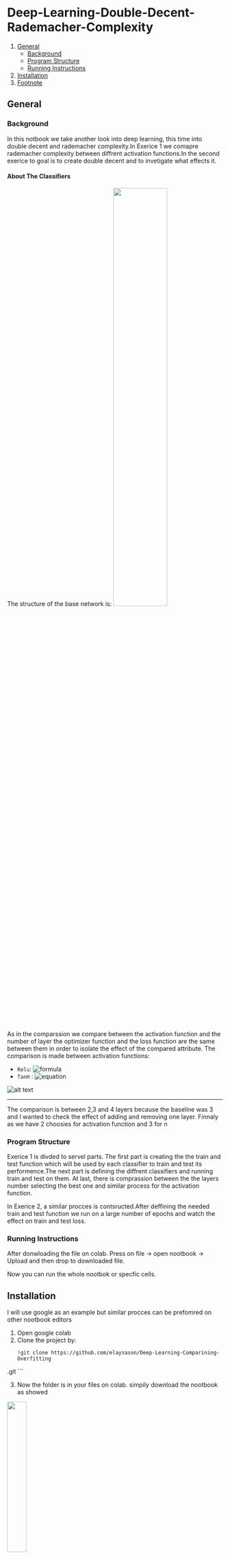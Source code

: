 # Deep-Learning-Double-Decent-Rademacher-Complexity
1. [General](#General)
    - [Background](#background)
    - [Program Structure](https://github.com/elaysason/Deep-Learning-Comparining-Overfitting/blob/main/README.md#program-structure)
    - [Running Instructions](https://github.com/elaysason/Deep-Learning-Comparining-Overfitting/blob/main/README.md#running-instructions)
2. [Installation](#installation)
3. [Footnote](#footnote)

## General

### Background
In this notbook we take another look into deep learning, this time into double decent and rademacher complexity.In Exerice 1 we comapre rademacher complexity between diffrent activation functions.In the second exerice to goal is to create double decent and to invetigate what effects it.

#### About The Classifiers
The structure of the base network is:
<img src="https://i.imgur.com/KuQgUik.png" data-canonical-src="https://gyazo.com/eb5c5741b6a9a16c692170a41a49c858.png" width=50% height=50% />

As in the comparssion we compare between the activation function and the number of layer the optimizer function and the loss function are the same between them in order to isolate the effect of the compared attribute. The comparison is made between activation functions:
* ```Relu```: 
![formula](https://render.githubusercontent.com/render/math?math=\color{black}\large{Relu(x)=max(0,x)})	
* ```TanH``` : 
![equation](https://wikimedia.org/api/rest_v1/media/math/render/svg/f8e81902c8d71b06c246769bad0fe17c9cf1efd9)


![alt text](https://i.imgur.com/lTGxBYP.png)
***
The comparison is between 2,3 and 4 layers because the baseline was 3 and I wanted to check the effect of adding and removing one layer. Finnaly as we have 2 choosies for activation function and 3 for n
 
### Program Structure
Exerice 1 is divded to servel parts. The first part is creating the the train and test function which will be used by each classifier to train and test its performence.The next part is defining the diffrent classifiers and running train and test on them. At last, there is comprassion between the the layers number selecting the best one and similar process for the activation function. 

In Exerice 2, a similar procces is contsructed.After deffining the needed train and test function we run on a large number of epochs and watch the effect on train and test loss.

### Running Instructions
After donwloading the file on colab. Press on file -> open nootbook -> Upload and then drop to downloaded file.

Now you can run the whole nootbok or specfic cells.


## Installation
I will use google as an example but similar procces can be prefomred on other nootbook editors
1. Open google colab
2. Clone the project by:
	```
	!git clone https://github.com/elaysason/Deep-Learning-Comparining-Overfitting
.git
	```	

3. Now the folder is in your files on colab. simpily download the nootbook as showed
<img src="https://i.imgur.com/yl4jdKr.png" data-canonical-src="https://gyazo.com/eb5c5741b6a9a16c692170a41a49c858.png" width=30% height=30% />
	

	 
## Footnote:
The paramters which wasn't comppared in Exerice 1 was determinted from the baseline case which was given.
